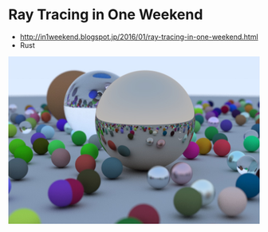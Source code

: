 # Ray Tracing in One Weekend

* http://in1weekend.blogspot.jp/2016/01/ray-tracing-in-one-weekend.html
* Rust

![](https://github.com/soh335/raytracinginoneweekend/blob/master/image.jpeg)
